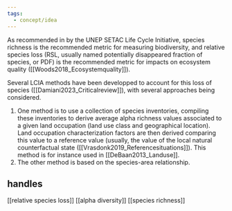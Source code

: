 ```yaml
---
tags:
  - concept/idea
---
```

As recommended in by the UNEP SETAC Life Cycle Initiative, species richness is the recommended metric for measuring biodiversity, and relative species loss (RSL, usually named potentially disappeared fraction of species, or PDF) is the recommended metric for impacts on ecosystem quality ([[Woods2018_Ecosystemquality]]).

Several LCIA methods have been developped to account for this loss of species ([[Damiani2023_Criticalreview]]), with several approaches being considered.

1. One method is to use a collection of species inventories, compiling these inventories to derive average alpha richness values associated to a given land occupation (land use class and geographical location). Land occupation characterization factors are then derived comparing this value to a reference value (usually, the value of the local natural counterfactual state ([[Vrasdonk2019_Referencesituations]]). This method is for instance used in [[DeBaan2013_Landuse]].
2. The other method is based on the species-area relationship.

## handles
[[relative species loss]]
[[alpha diversity]]
[[species richness]]